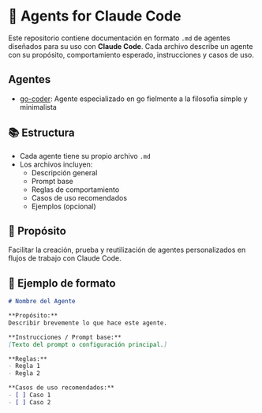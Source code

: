 # 🧠 Agents for Claude Code

Este repositorio contiene documentación en formato `.md` de agentes diseñados para su uso con **Claude Code**. Cada archivo describe un agente con su propósito, comportamiento esperado, instrucciones y casos de uso.

## Agentes
- [go-coder](./go-coder.md): Agente especializado en go fielmente a la filosofia simple y minimalista

## 📚 Estructura

- Cada agente tiene su propio archivo `.md`
- Los archivos incluyen:
  - Descripción general
  - Prompt base
  - Reglas de comportamiento
  - Casos de uso recomendados
  - Ejemplos (opcional)

## 🚀 Propósito

Facilitar la creación, prueba y reutilización de agentes personalizados en flujos de trabajo con Claude Code.

## 📂 Ejemplo de formato

```markdown
# Nombre del Agente

**Propósito:**  
Describir brevemente lo que hace este agente.

**Instrucciones / Prompt base:**  
[Texto del prompt o configuración principal.]

**Reglas:**  
- Regla 1  
- Regla 2

**Casos de uso recomendados:**  
- [ ] Caso 1  
- [ ] Caso 2
